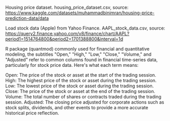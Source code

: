 Housing price dataset. housing_price_dataset.csv, source: https://www.kaggle.com/datasets/muhammadbinimran/housing-price-prediction-data/data

Load stock data (Apple) from Yahoo Finance. AAPL_stock_data.csv, source: https://query2.finance.yahoo.com/v8/finance/chart/AAPL?period1=1514764800&period2=1701388800&interval=1d

R package (quantmod) commonly used for financial and quantitative modeling, the subtitles "Open," "High," "Low," "Close," "Volume," and "Adjusted" refer to common columns found in financial time-series data, particularly for stock price data. Here's what each term means:

Open: The price of the stock or asset at the start of the trading session.
High: The highest price of the stock or asset during the trading session.
Low: The lowest price of the stock or asset during the trading session.
Close: The price of the stock or asset at the end of the trading session.
Volume: The total number of shares or contracts traded during the trading session.
Adjusted: The closing price adjusted for corporate actions such as stock splits, dividends, and other events to provide a more accurate historical price reflection.
